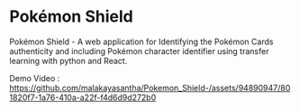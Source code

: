 # Pokémon Shield
Pokémon Shield - A web application for Identifying the Pokémon Cards authenticity and including  Pokémon character identifier using transfer learning with python and React.

Demo Video : https://github.com/malakayasantha/Pokemon_Shield-/assets/94890947/801820f7-1a76-410a-a22f-f4d6d9d272b0


